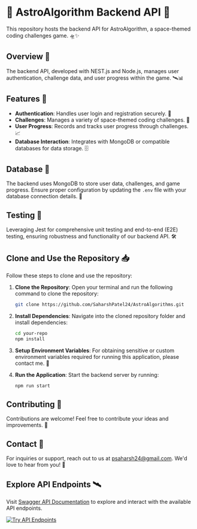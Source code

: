 # 🚀 AstroAlgorithm Backend API 🌟

This repository hosts the backend API for AstroAlgorithm, a space-themed coding challenges game. 🛸✨

## Overview 🌌

The backend API, developed with NEST.js and Node.js, manages user authentication, challenge data, and user progress within the game. 🛰️📊

## Features 🚀

- **Authentication**: Handles user login and registration securely. 🔐
- **Challenges**: Manages a variety of space-themed coding challenges. 🌠
- **User Progress**: Records and tracks user progress through challenges. 📈
- **Database Interaction**: Integrates with MongoDB or compatible databases for data storage. 🗄️

## Database 📂

The backend uses MongoDB to store user data, challenges, and game progress. Ensure proper configuration by updating the `.env` file with your database connection details. 📝

## Testing 🧪

Leveraging Jest for comprehensive unit testing and end-to-end (E2E) testing, ensuring robustness and functionality of our backend API. 🛠️  

## Clone and Use the Repository 📥

Follow these steps to clone and use the repository:

1. **Clone the Repository**: Open your terminal and run the following command to clone the repository:

    ```bash
    git clone https://github.com/SaharshPatel24/AstroAlgorithms.git
    ```

2. **Install Dependencies**: Navigate into the cloned repository folder and install dependencies:

    ```bash
    cd your-repo
    npm install
    ```

3. **Setup Environment Variables**: For obtaining sensitive or custom environment variables required for running this application, please contact me. 📧

4. **Run the Application**: Start the backend server by running:

    ```bash
    npm run start
    ```

## Contributing 🌟

Contributions are welcome! Feel free to contribute your ideas and improvements. 🙌

## Contact 📩

For inquiries or support, reach out to us at [psaharsh24@gmail.com](mailto:psaharsh24@gmail.com). We'd love to hear from you! 🚀

## Explore API Endpoints 🛰️
 Visit [Swagger API Documentation](./api) to explore and interact with the available API endpoints.

[![Try API Endpoints](https://img.shields.io/badge/Try%20API%20Endpoints-Explore%20API-blue)](./api)
